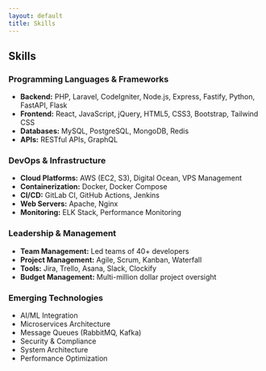 ```yaml
---
layout: default
title: Skills
---
```


## Skills

### Programming Languages & Frameworks
- **Backend:** PHP, Laravel, CodeIgniter, Node.js, Express, Fastify, Python, FastAPI, Flask
- **Frontend:** React, JavaScript, jQuery, HTML5, CSS3, Bootstrap, Tailwind CSS
- **Databases:** MySQL, PostgreSQL, MongoDB, Redis
- **APIs:** RESTful APIs, GraphQL

### DevOps & Infrastructure
- **Cloud Platforms:** AWS (EC2, S3), Digital Ocean, VPS Management
- **Containerization:** Docker, Docker Compose
- **CI/CD:** GitLab CI, GitHub Actions, Jenkins
- **Web Servers:** Apache, Nginx
- **Monitoring:** ELK Stack, Performance Monitoring

### Leadership & Management
- **Team Management:** Led teams of 40+ developers
- **Project Management:** Agile, Scrum, Kanban, Waterfall
- **Tools:** Jira, Trello, Asana, Slack, Clockify
- **Budget Management:** Multi-million dollar project oversight

### Emerging Technologies
- AI/ML Integration
- Microservices Architecture
- Message Queues (RabbitMQ, Kafka)
- Security & Compliance
- System Architecture
- Performance Optimization